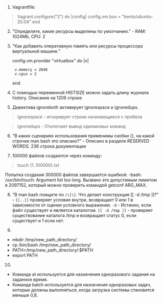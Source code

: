 1. Vagrantfile:

>Vagrant.configure("2") do |config|
 	config.vm.box = "bento/ubuntu-20.04"
 end

2. "Определите, какие ресурсы выделены по умолчанию." - RAM: 1024Mb, CPU: 2

3. "Как добавить оперативную память или ресурсы процессора виртуальной машине."

    config.vm.provider "virtualbox" do |v|
    
        v.memory = 2048
        v.cpus = 2
    end

4. С помощью переменной HISTSIZE можно задать длину журнала history. Описание на 1209 строке

5. Директива ignoreboth активирует ignorespace и ignoredups.
> ignorespace - игнорирует строки начинающиеся с пробела

> ignoredups - Отключает вывод одинаковых команд

6. "В каких сценариях использования применимы скобки {}, на какой строчке man bash это описано?" - Описано в разделе RESERVED WORDS. 236 строка документации

7. 100000 файлов создаются через команду:
> touch {1..100000}.txt

Попытка создания 300000 файлов завершается ошибкой: -bash: /usr/bin/touch: Argument list too long. Вызвано это допустимым лимитом в 2097152, который можно проверить командой getconf ARG_MAX.

8. "В man bash поищите по `/\[\[`. Что делает конструкция [[ -d /tmp ]]?" - `[[..]]` проверяет условие внутри, возвращает 0 или 1 в зависимости от оценки условного выражения. `-d` - Истинно, если файл существует и является каталогом.
`[[ -d /tmp ]]` - проверяет существование каталога /tmp и возвращает статус 0, если существует и 1 если нет.

9. 
- mkdir /tmp/new_path_directory/
- cp /bin/bash /tmp/new_path_directory/
- PATH=/tmp/new_path_directory/:$PATH
- export PATH

10. 
- Команда at используется для назначения одноразового задания на заданное время.
- Команда batch используется для назначения одноразовых задач, которые должны выполняться, когда загрузка системы становится меньше 0,8.
